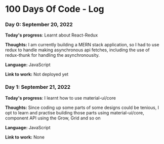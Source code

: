 # 100 Days Of Code - Log

### Day 0: September 20, 2022

**Today's progress**: Learnt about React-Redux

**Thoughts:** I am currently building a MERN stack application, so I had to use redux to handle making asynchronous api fetches, including the use of redux-thunk for handling the asynchronousity.

**Language:** JavaScript

**Link to work:** Not deployed yet

### Day 1: September 21, 2022

**Today's progress**: I learnt how to use material-ui/core

**Thoughts:** Since coding up some parts of some designs could be tenious, I opt to learn and practise building those parts using material-ui/core, component API using the Grow, Grid and so on

**Language:** JavaScript

**Link to work:** None


<!-- ### Day 0: February 30, 2016 (Example 1)
##### (delete me or comment me out)

**Today's Progress**: Fixed CSS, worked on canvas functionality for the app.

**Thoughts:** I really struggled with CSS, but, overall, I feel like I am slowly getting better at it. Canvas is still new for me, but I managed to figure out some basic functionality.

**Link to work:** [Calculator App](http://www.example.com)
 -->
